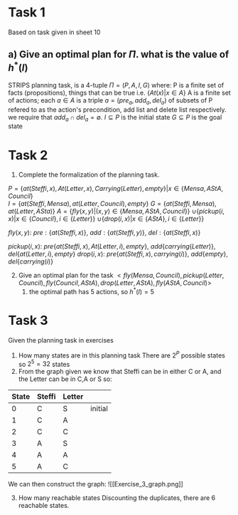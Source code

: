 


# Task 1 
Based on task given in sheet 10

## a) Give an optimal plan for $\Pi$. what is the value of $h^*(I)$ 

STRIPS planning task, is a 4-tuple $\Pi = (P,A,I,G)$ where:
P is a finite set of facts (propositions), things that can be true i.e. $\{At(x) | x \in A\}$ 
A is a finite set of actions; each $a \in A$ is a triple $a = (pre_a,add_a,del_a)$ of subsets of P refered to as the action's precondition, add list and delete list respectively. we require that $add_a \cap del_a = \emptyset$. 
$I \subseteq P$ is the initial state
$G \subseteq P$ is the goal state




# Task 2 

1. Complete the formalization of the planning task. 

$P = \{at(Steffi,x), At(Letter,x),Carrying(Letter),empty\} | x \in \{Mensa, AStA, Council\}$  
$I = \{at(Steffi,Mensa),at(Letter,Council),empty\}$
$G = \{at(Steffi,Mensa),at(Letter,ASta)\}$
$A = \{fly(x,y)|(x,y) \in \{Mensa,AStA,Council\}\}$
	$\cup \{pickup(i,x)| x \in \{Council\}, i \in \{Letter\}\}$
	$\cup \{drop(i,x)| x \in \{AStA\}, i \in \{Letter\}\}$

$fly(x,y):$ 
	$pre:\{at(Steffi,x)\}$,
	$add:\{at(Steffi,y)\}$,
	$del:\{at(Steffi,x)\}$
	
$pickup(i,x):$
	$pre\{at(Steffi,x),At(Letter,i),empty\},$
	$add\{carrying(Letter)\},$
	$del\{at(Letter,i),empty\}$
$drop(i,x):$
	$pre\{at(Steffi,x),carrying(i)\},$
	$add\{empty\},$
	$del\{carrying(i)\}$

2. Give an optimal plan for the task
$<fly(Mensa,Council),pickup(Letter,Council),fly(Council,AStA),drop(Letter,AStA),fly(AStA,Council)>$
	1. the optimal path has 5 actions, so $h^*(I)=5$


# Task 3 
Given the planning task in exercises

1. How many states are in this planning task
There are $2^P$ possible states so $2^5=32$ states 
2. From the graph given we know that Steffi can be in either C or A, and the Letter can be in C,A or S so:

| State | Steffi | Letter |         |
| ----- | ------ | ------ | ------- |
| 0     | C      | S      | initial |
| 1     | C      | A      |         |
| 2     | C      | C      |         |
| 3     | A      | S      |         |
| 4     | A      | A      |         |
| 5     | A      | C      |         |
We can then construct the graph:
![[Exercise_3_graph.png]]

3. How many reachable states
Discounting the duplicates, there are 6 reachable states.